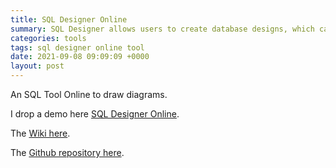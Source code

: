 ```yaml
---
title: SQL Designer Online
summary: SQL Designer allows users to create database designs, which can be saved/loaded and exported to SQL scripts. Various databases and languages are supported. Ability to import existing database design.
categories: tools
tags: sql designer online tool
date: 2021-09-08 09:09:09 +0000
layout: post
---
```


An SQL Tool Online to draw diagrams.

I drop a demo here [SQL Designer Online](https://ondras.zarovi.cz/sql/demo/).

The [Wiki here](https://github.com/ondras/wwwsqldesigner/wiki).

The [Github repository here](https://github.com/ondras/wwwsqldesigner).